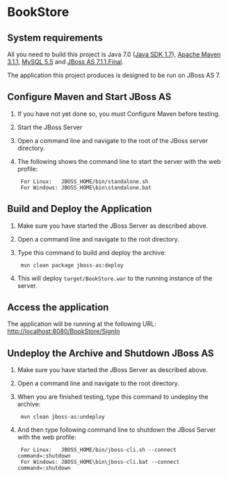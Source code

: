 BookStore
========================


System requirements
-------------------

All you need to build this project is Java 7.0 ([Java SDK 1.7][1]), [Apache Maven 3.1.1][2], [MySQL 5.5][3] and [JBoss AS 7.1.1.Final][4].

The application this project produces is designed to be run on JBoss AS 7.

Configure Maven and Start JBoss AS
-------------------------

1. If you have not yet done so, you must Configure Maven before testing.
2. Start the JBoss Server
3. Open a command line and navigate to the root of the JBoss server directory.
4. The following shows the command line to start the server with the web profile:

        For Linux:   JBOSS_HOME/bin/standalone.sh
        For Windows: JBOSS_HOME\bin\standalone.bat

Build and Deploy the Application
--------------------------------

1. Make sure you have started the JBoss Server as described above.
2. Open a command line and navigate to the root directory.
3. Type this command to build and deploy the archive:

        mvn clean package jboss-as:deploy

4. This will deploy `target/BookStore.war` to the running instance of the server.


Access the application
----------------------

The application will be running at the following URL: <http://localhost:8080/BookStore/SignIn>


Undeploy the Archive and Shutdown JBoss AS
--------------------

1. Make sure you have started the JBoss Server as described above.
2. Open a command line and navigate to the root directory.
3. When you are finished testing, type this command to undeploy the archive:

        mvn clean jboss-as:undeploy
        
4. And then type following command line to shutdown the JBoss Server with the web profile:

        For Linux:   JBOSS_HOME/bin/jboss-cli.sh --connect command=:shutdown
        For Windows: JBOSS_HOME\bin\jboss-cli.bat --connect command=:shutdown

[1]: http://www.oracle.com/technetwork/java/javase/downloads/jdk7-downloads-1880260.
[2]: http://maven.apache.org/download.cgi
[3]: http://dev.mysql.com/downloads/mysql/
[4]: http://www.jboss.org/jbossas/downloads/